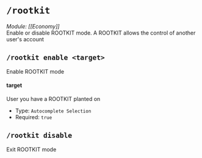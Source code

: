 # `/rootkit`
*Module: [[Economy]]*<br>
Enable or disable ROOTKIT mode. A ROOTKIT allows the control of another user's account
## `/rootkit enable <target>`
Enable ROOTKIT mode
#### target
User you have a ROOTKIT planted on
- Type: `Autocomplete Selection`
- Required: `true`
## `/rootkit disable`
Exit ROOTKIT mode

